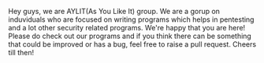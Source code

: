 Hey guys, we are AYLIT(As You Like It) group. We are a gorup on induviduals who are focused on writing programs which helps in pentesting and a lot other security related programs.
We're happy that you are here! Please do check out our programs and if you think there can be something that could be improved or has a bug, feel free to raise a pull request. Cheers till then!

<!---
AYLIT-crew/AYLIT-crew is a ✨ special ✨ repository because its `README.md` (this file) appears on your GitHub profile.
You can click the Preview link to take a look at your changes.
--->
